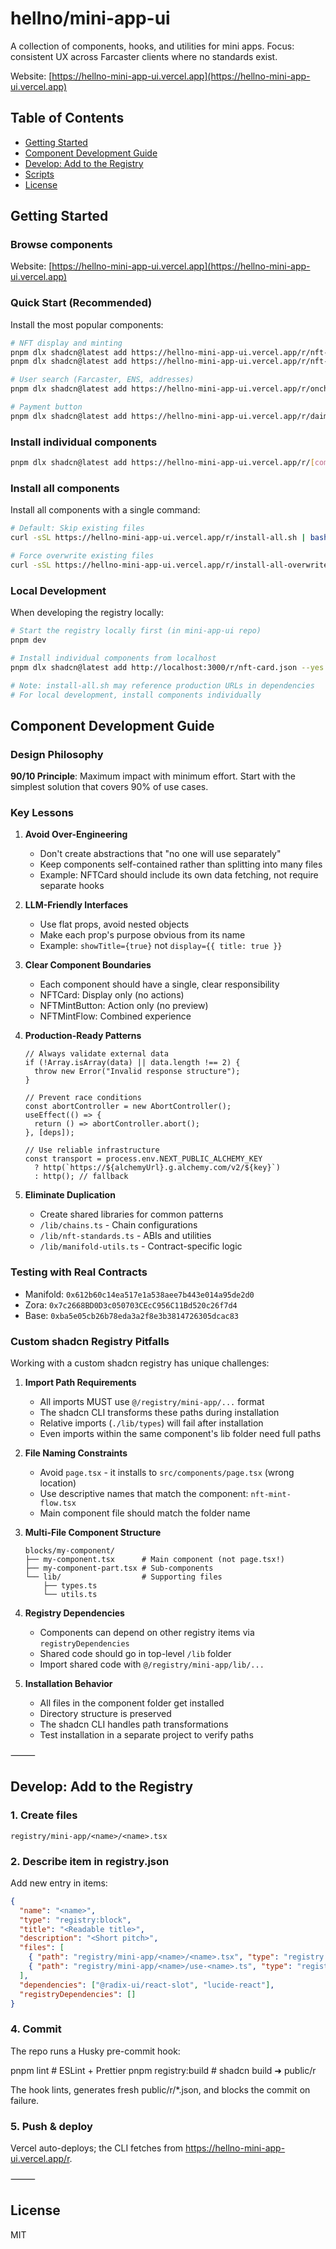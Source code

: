 # hellno/mini-app-ui

A collection of components, hooks, and utilities for mini apps.
Focus: consistent UX across Farcaster clients where no standards exist.

Website: [https://hellno-mini-app-ui.vercel.app](https://hellno-mini-app-ui.vercel.app)

## Table of Contents

- [Getting Started](#getting-started)
- [Component Development Guide](#component-development-guide)
- [Develop: Add to the Registry](#develop-add-to-the-registry)
- [Scripts](#scripts)
- [License](#license)


## Getting Started

### Browse components

Website: [https://hellno-mini-app-ui.vercel.app](https://hellno-mini-app-ui.vercel.app)

### Quick Start (Recommended)

Install the most popular components:

```bash
# NFT display and minting
pnpm dlx shadcn@latest add https://hellno-mini-app-ui.vercel.app/r/nft-card.json
pnpm dlx shadcn@latest add https://hellno-mini-app-ui.vercel.app/r/nft-mint-flow.json

# User search (Farcaster, ENS, addresses)  
pnpm dlx shadcn@latest add https://hellno-mini-app-ui.vercel.app/r/onchain-user-search.json

# Payment button
pnpm dlx shadcn@latest add https://hellno-mini-app-ui.vercel.app/r/daimo-pay-transfer-button.json
```

### Install individual components

```bash
pnpm dlx shadcn@latest add https://hellno-mini-app-ui.vercel.app/r/[component-name].json
```

### Install all components

Install all components with a single command:

```bash
# Default: Skip existing files
curl -sSL https://hellno-mini-app-ui.vercel.app/r/install-all.sh | bash

# Force overwrite existing files
curl -sSL https://hellno-mini-app-ui.vercel.app/r/install-all-overwrite.sh | bash
```

### Local Development

When developing the registry locally:

```bash
# Start the registry locally first (in mini-app-ui repo)
pnpm dev

# Install individual components from localhost
pnpm dlx shadcn@latest add http://localhost:3000/r/nft-card.json --yes

# Note: install-all.sh may reference production URLs in dependencies
# For local development, install components individually
```


## Component Development Guide

### Design Philosophy

**90/10 Principle**: Maximum impact with minimum effort. Start with the simplest solution that covers 90% of use cases.

### Key Lessons

1. **Avoid Over-Engineering**
   - Don't create abstractions that "no one will use separately"
   - Keep components self-contained rather than splitting into many files
   - Example: NFTCard should include its own data fetching, not require separate hooks

2. **LLM-Friendly Interfaces**
   - Use flat props, avoid nested objects
   - Make each prop's purpose obvious from its name
   - Example: `showTitle={true}` not `display={{ title: true }}`

3. **Clear Component Boundaries**
   - Each component should have a single, clear responsibility
   - NFTCard: Display only (no actions)
   - NFTMintButton: Action only (no preview)
   - NFTMintFlow: Combined experience

4. **Production-Ready Patterns**
   ```tsx
   // Always validate external data
   if (!Array.isArray(data) || data.length !== 2) {
     throw new Error("Invalid response structure");
   }
   
   // Prevent race conditions
   const abortController = new AbortController();
   useEffect(() => {
     return () => abortController.abort();
   }, [deps]);
   
   // Use reliable infrastructure
   const transport = process.env.NEXT_PUBLIC_ALCHEMY_KEY
     ? http(`https://${alchemyUrl}.g.alchemy.com/v2/${key}`)
     : http(); // fallback
   ```

5. **Eliminate Duplication**
   - Create shared libraries for common patterns
   - `/lib/chains.ts` - Chain configurations
   - `/lib/nft-standards.ts` - ABIs and utilities
   - `/lib/manifold-utils.ts` - Contract-specific logic

### Testing with Real Contracts

- Manifold: `0x612b60c14ea517e1a538aee7b443e014a95de2d0`
- Zora: `0x7c2668BD0D3c050703CEcC956C11Bd520c26f7d4`
- Base: `0xba5e05cb26b78eda3a2f8e3b3814726305dcac83`

### Custom shadcn Registry Pitfalls

Working with a custom shadcn registry has unique challenges:

1. **Import Path Requirements**
   - All imports MUST use `@/registry/mini-app/...` format
   - The shadcn CLI transforms these paths during installation
   - Relative imports (`./lib/types`) will fail after installation
   - Even imports within the same component's lib folder need full paths

2. **File Naming Constraints**
   - Avoid `page.tsx` - it installs to `src/components/page.tsx` (wrong location)
   - Use descriptive names that match the component: `nft-mint-flow.tsx`
   - Main component file should match the folder name

3. **Multi-File Component Structure**
   ```
   blocks/my-component/
   ├── my-component.tsx      # Main component (not page.tsx!)
   ├── my-component-part.tsx # Sub-components
   └── lib/                  # Supporting files
       ├── types.ts
       └── utils.ts
   ```

4. **Registry Dependencies**
   - Components can depend on other registry items via `registryDependencies`
   - Shared code should go in top-level `/lib` folder
   - Import shared code with `@/registry/mini-app/lib/...`

5. **Installation Behavior**
   - All files in the component folder get installed
   - Directory structure is preserved
   - The shadcn CLI handles path transformations
   - Test installation in a separate project to verify paths

⸻

## Develop: Add to the Registry
### 1.	Create files

`registry/mini-app/<name>/<name>.tsx`


### 2.	Describe item in registry.json
Add new entry in items:
```json
{
  "name": "<name>",
  "type": "registry:block",
  "title": "<Readable title>",
  "description": "<Short pitch>",
  "files": [
    { "path": "registry/mini-app/<name>/<name>.tsx", "type": "registry:component" },
    { "path": "registry/mini-app/<name>/use-<name>.ts", "type": "registry:hook" }
  ],
  "dependencies": ["@radix-ui/react-slot", "lucide-react"],
  "registryDependencies": []
}
```

### 4.	Commit
The repo runs a Husky pre-commit hook:

pnpm lint           # ESLint + Prettier
pnpm registry:build # shadcn build ➜ public/r

The hook lints, generates fresh public/r/*.json, and blocks the commit on failure.

### 5.	Push & deploy
Vercel auto-deploys; the CLI fetches from
https://hellno-mini-app-ui.vercel.app/r.

⸻

## License

MIT
